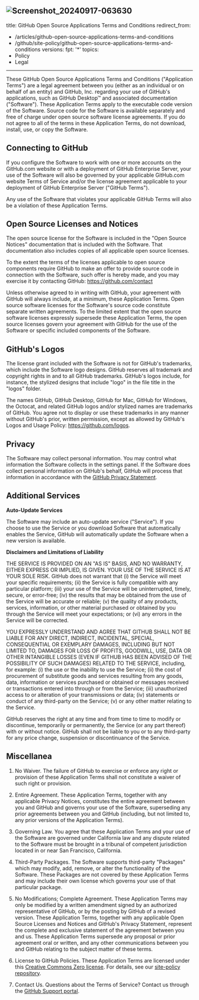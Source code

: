 ![Screenshot_20240917-063630](https://github.com/user-attachments/assets/fac19358-b65c-47c2-b294-351e5aec02dc)
---
title: GitHub Open Source Applications Terms and Conditions
redirect_from:
  - /articles/github-open-source-applications-terms-and-conditions
  - /github/site-policy/github-open-source-applications-terms-and-conditions
versions:
  fpt: '*'
topics:
  - Policy
  - Legal
---

These GitHub Open Source Applications Terms and Conditions ("Application Terms") are a legal agreement between you (either as an individual or on behalf of an entity) and GitHub, Inc. regarding your use of GitHub's applications, such as GitHub Desktop™ and associated documentation ("Software"). These Application Terms apply to the executable code version of the Software. Source code for the Software is available separately and free of charge under open source software license agreements. If you do not agree to all of the terms in these Application Terms, do not download, install, use, or copy the Software.

## Connecting to GitHub

If you configure the Software to work with one or more accounts on the GitHub.com website or with a deployment of GitHub Enterprise Server, your use of the Software will also be governed by your applicable GitHub.com website Terms of Service and/or the license agreement applicable to your deployment of GitHub Enterprise Server ("GitHub Terms").

Any use of the Software that violates your applicable GitHub Terms will also be a violation of these Application Terms.

## Open Source Licenses and Notices

The open source license for the Software is included in the "Open Source Notices" documentation that is included with the Software. That documentation also includes copies of all applicable open source licenses.

To the extent the terms of the licenses applicable to open source components require GitHub to make an offer to provide source code in connection with the Software, such offer is hereby made, and you may exercise it by contacting GitHub: https://github.com/contact

Unless otherwise agreed to in writing with GitHub, your agreement with GitHub will always include, at a minimum, these Application Terms. Open source software licenses for the Software's source code constitute separate written agreements. To the limited extent that the open source software licenses expressly supersede these Application Terms, the open source licenses govern your agreement with GitHub for the use of the Software or specific included components of the Software.

## GitHub's Logos

The license grant included with the Software is not for GitHub's trademarks, which include the Software logo designs. GitHub reserves all trademark and copyright rights in and to all GitHub trademarks. GitHub's logos include, for instance, the stylized designs that include "logo" in the file title in the "logos" folder.

The names GitHub, GitHub Desktop, GitHub for Mac, GitHub for Windows, the Octocat, and related GitHub logos and/or stylized names are trademarks of GitHub. You agree not to display or use these trademarks in any manner without GitHub's prior, written permission, except as allowed by GitHub's Logos and Usage Policy: https://github.com/logos.

## Privacy

The Software may collect personal information. You may control what information the Software collects in the settings panel. If the Software does collect personal information on GitHub's behalf, GitHub will process that information in accordance with the [GitHub Privacy Statement](/site-policy/privacy-policies/github-privacy-statement).

## Additional Services

**Auto-Update Services**

The Software may include an auto-update service ("Service"). If you choose to use the Service or you download Software that automatically enables the Service, GitHub will automatically update the Software when a new version is available.

**Disclaimers and Limitations of Liability**

THE SERVICE IS PROVIDED ON AN "AS IS" BASIS, AND NO WARRANTY, EITHER EXPRESS OR IMPLIED, IS GIVEN. YOUR USE OF THE SERVICE IS AT YOUR SOLE RISK. GitHub does not warrant that (i) the Service will meet your specific requirements; (ii) the Service is fully compatible with any particular platform; (iii) your use of the Service will be uninterrupted, timely, secure, or error-free; (iv) the results that may be obtained from the use of the Service will be accurate or reliable; (v) the quality of any products, services, information, or other material purchased or obtained by you through the Service will meet your expectations; or (vi) any errors in the Service will be corrected.

YOU EXPRESSLY UNDERSTAND AND AGREE THAT GITHUB SHALL NOT BE LIABLE FOR ANY DIRECT, INDIRECT, INCIDENTAL, SPECIAL, CONSEQUENTIAL OR EXEMPLARY DAMAGES, INCLUDING BUT NOT LIMITED TO, DAMAGES FOR LOSS OF PROFITS, GOODWILL, USE, DATA OR OTHER INTANGIBLE LOSSES (EVEN IF GITHUB HAS BEEN ADVISED OF THE POSSIBILITY OF SUCH DAMAGES) RELATED TO THE SERVICE, including, for example: (i) the use or the inability to use the Service; (ii) the cost of procurement of substitute goods and services resulting from any goods, data, information or services purchased or obtained or messages received or transactions entered into through or from the Service; (iii) unauthorized access to or alteration of your transmissions or data; (iv) statements or conduct of any third-party on the Service; (v) or any other matter relating to the Service.

GitHub reserves the right at any time and from time to time to modify or discontinue, temporarily or permanently, the Service (or any part thereof) with or without notice. GitHub shall not be liable to you or to any third-party for any price change, suspension or discontinuance of the Service.

## Miscellanea

1. No Waiver. The failure of GitHub to exercise or enforce any right or provision of these Application Terms shall not constitute a waiver of such right or provision.

1. Entire Agreement. These Application Terms, together with any applicable Privacy Notices, constitutes the entire agreement between you and GitHub and governs your use of the Software, superseding any prior agreements between you and GitHub (including, but not limited to, any prior versions of the Application Terms).

1. Governing Law. You agree that these Application Terms and your use of the Software are governed under California law and any dispute related to the Software must be brought in a tribunal of competent jurisdiction located in or near San Francisco, California.

1. Third-Party Packages. The Software supports third-party "Packages" which may modify, add, remove, or alter the functionality of the Software.  These Packages are not covered by these Application Terms and may include their own license which governs your use of that particular package.

1. No Modifications; Complete Agreement. These Application Terms may only be modified by a written amendment signed by an authorized representative of GitHub, or by the posting by GitHub of a revised version. These Application Terms, together with any applicable Open Source Licenses and Notices and GitHub's Privacy Statement, represent the complete and exclusive statement of the agreement between you and us. These Application Terms supersede any proposal or prior agreement oral or written, and any other communications between you and GitHub relating to the subject matter of these terms.

1. License to GitHub Policies. These Application Terms are licensed under this [Creative Commons Zero license](https://creativecommons.org/publicdomain/zero/1.0/). For details, see our [site-policy repository](https://github.com/github/site-policy#license).

1. Contact Us. Questions about the Terms of Service? Contact us through the [GitHub Support portal](https://support.github.com/).
